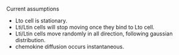 Current assumptions

- Lto cell is stationary.
- Lti/Ltin cells will stop moving once they bind to Lto cell.
- Lti/Ltin cells move randomly in all direction, following gaussian distribution.
- chemokine diffusion occurs instantaneous.
